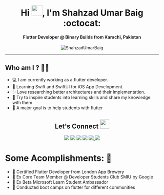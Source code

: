 <h1 align="center">Hi <img src="https://media.giphy.com/media/hvRJCLFzcasrR4ia7z/giphy.gif" height="35px" width="35px">, I'm Shahzad Umar Baig :octocat: </h1>
<h4 align="center">Flutter Developer @ Binary Builds from Karachi, Pakistan</h3>
<p align="center"> <img src="https://komarev.com/ghpvc/?username=ShahzadUmarBaig&label=Profile%20views&color=0e75b6&style=flat" alt="ShahzadUmarBaig" /> </p>
<hr/>

## Who am I ? 👨‍💻

- 💻 I am currently working as a flutter developer.
- 🌱 Learning Swift and SwiftUI for iOS App Development.
- ✨ Love researching better architectures and their implementation.
- 📢 Try to inspire students into learning skills and share my knowledge with them
- 🎯 A major goal is to help students with flutter

<h2 align="center"> Let's Connect <img src="https://media.giphy.com/media/jOz35yxbuhvVQDKrce/giphy.gif" height="30px" width="30px"></h2>

<div align="center">

<a href="https://github.com/usamasarwar/">
<img src="https://img.shields.io/badge/Github-211F1F?style=for-the-badge&logo=GitHub&logoColor=ffffff"></a>

<a href="https://www.linkedin.com/in/shahzadubaig/">
<img src="https://img.shields.io/badge/Linkedin-0077B5?style=for-the-badge&logo=Linkedin&logoColor=ffffff"></a>

<a href="https://web.facebook.com/ShahzadUmarBaig/?_rdc=1&_rdr">
<img src="https://img.shields.io/badge/Facebook-1877F2?style=for-the-badge&logo=Facebook&logoColor=ffffff"></a>

<a href="mailto:ShahzadUBaig@gmail.com">
<img src="https://img.shields.io/badge/Gmail-D44638?style=for-the-badge&logo=gmail&logoColor=ffffff"></a>

<a href="https://stackoverflow.com/users/14641365/shahzad-umar-baig">
    <img src="https://img.shields.io/badge/Stack_Overflow-FE7A16?style=for-the-badge&logo=stack-overflow&logoColor=white" />
</a>

<a href="https://shahzadumarbaig.medium.com/">
    <img src="https://img.shields.io/badge/Medium-12100E?style=for-the-badge&logo=medium&logoColor=white" />
</a>
</div>

# Some Acomplishments: 🚀

- 🥇 Certified Flutter Developer from London App Brewery
- 🥈 Ex Core Team Member @ Developer Students Club SMIU by Google
- 🥉 Ex Beta Microsoft Learn Student Ambassador
- 🏅 Conducted boot camps on flutter for different communities
